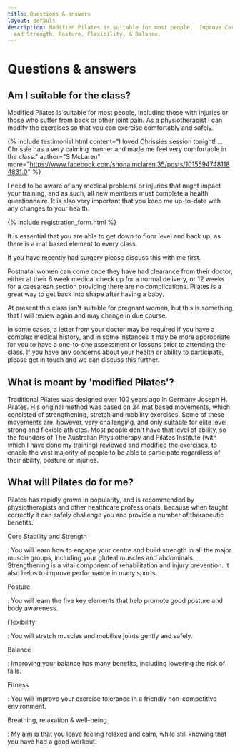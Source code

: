 ```yaml
---
title: Questions & answers
layout: default
description: Modified Pilates is suitable for most people.  Improve Core Stability
  and Strength, Posture, Flexibility, & Balance.
---
```


# Questions & answers

## Am I suitable for the class?

Modified Pilates is suitable for most people, including those with injuries or those who suffer from back or other joint pain. As a physiotherapist I can modify the exercises so that you can exercise comfortably and safely.

{% include testimonial.html
    content="I loved Chrissies session tonight! &hellip; Chrissie has a very calming manner and made me feel very comfortable in the class."
    author="S McLaren"
    more="https://www.facebook.com/shona.mclaren.35/posts/10155947481184831:0"
%}

I need to be aware of any medical problems or injuries that might impact your training, and as such, all new members must complete a health questionnaire.  It is also very important that you keep me up-to-date with any changes to your health.

{% include registration_form.html %}

It is essential that you are able to get down to floor level and back up, as there is a mat based element to every class.

If you have recently had surgery please discuss this with me first.

Postnatal women can come once they have had clearance from their doctor, either at their 6 week medical check up for a normal delivery, or 12 weeks for a caesarean section providing there are no complications. Pilates is a great way to get back into shape after having a baby.

At present this class isn't suitable for pregnant women, but this is something that I will review again and may change in due course.

In some cases, a letter from your doctor may be required if you have a complex medical history, and in some instances it may be more appropriate for you to have a one-to-one assessment or lessons prior to attending the class. If you have any concerns about your health or ability to participate, please get in touch and we can discuss this further.

## What is meant by 'modified Pilates'?

Traditional Pilates was designed over 100 years ago in Germany Joseph H. Pilates. His original method was based on 34 mat based movements, which consisted of strengthening, stretch and mobility exercises. Some of these movements are, however, very challenging, and only suitable for elite level strong and flexible athletes. Most people don't have that level of ability, so the founders of The Australian Physiotherapy and Pilates Institute (with which I have done my training) reviewed and modified the exercises, to enable the vast majority of people to be able to participate regardless of their ability, posture or injuries.

## What will Pilates do for me?

Pilates has rapidly grown in popularity, and is recommended by physiotherapists and other healthcare professionals, because when taught correctly it can safely challenge you and provide a number of therapeutic benefits:

Core Stability and Strength

: You will learn how to engage your centre and build strength in all the major muscle groups, including your gluteal muscles and abdominals. Strengthening is a vital component of rehabilitation and injury prevention. It also helps to improve performance in many sports.

Posture

: You will learn the five key elements that help promote good posture and body awareness.

Flexibility

: You will stretch muscles and mobilise joints gently and safely.

Balance

: Improving your balance has many benefits, including lowering the risk of falls.

Fitness

: You will improve your exercise tolerance in a friendly non-competitive environment.

Breathing, relaxation & well-being

: My aim is that you leave feeling relaxed and calm, while still knowing that you have had a good workout.
